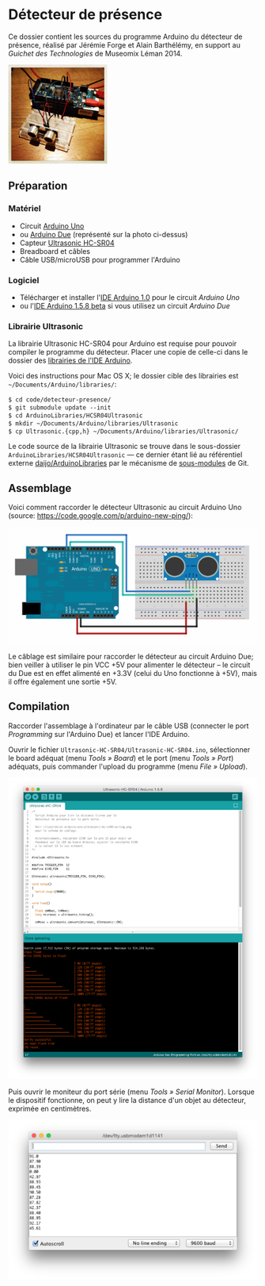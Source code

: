 # Détecteur de présence

Ce dossier contient les sources du programme Arduino du détecteur de présence, réalisé
par Jérémie Forge et Alain Barthélémy, en support au _Guichet des Technologies_ de Museomix Léman 2014.

<img src="../../images/IMG_6250.JPG" height="200" title="Assemblage du détecteur, avec circuit Arduino Due sur cette photo"/>

## Préparation

### Matériel

 * Circuit [Arduino Uno](http://arduino.cc/en/Main/ArduinoBoardUno)
 * ou [Arduino Due](http://arduino.cc/en/Main/ArduinoBoardDue) (représenté sur la photo ci-dessus)
 * Capteur [Ultrasonic HC-SR04](https://docs.google.com/document/d/1Y-yZnNhMYy7rwhAgyL_pfa39RsB-x2qR4vP8saG73rE)
 * Breadboard et câbles
 * Câble USB/microUSB pour programmer l'Arduino

### Logiciel

 * Télécharger et installer l'[IDE Arduino 1.0](http://arduino.cc/en/Main/Software) pour le circuit _Arduino Uno_
 * ou l'[IDE Arduino 1.5.8 beta](http://arduino.cc/en/Main/Software) si vous utilisez un circuit _Arduino Due_

### Librairie Ultrasonic

La librairie Ultrasonic HC-SR04 pour Arduino est requise pour pouvoir compiler le programme du détecteur.
Placer une copie de celle-ci dans le dossier des [librairies de l'IDE Arduino](http://www.arduino.cc/en/Hacking/Libraries).

Voici des instructions pour Mac OS X; le dossier cible des librairies est `~/Documents/Arduino/libraries/`:

    $ cd code/detecteur-presence/
    $ git submodule update --init
    $ cd ArduinoLibraries/HCSR04Ultrasonic
    $ mkdir ~/Documents/Arduino/libraries/Ultrasonic
    $ cp Ultrasonic.{cpp,h} ~/Documents/Arduino/libraries/Ultrasonic/

Le code source de la librairie Ultrasonic se trouve dans le sous-dossier `ArduinoLibraries/HCSR04Ultrasonic`
— ce dernier étant lié au référentiel externe [daijo/ArduinoLibraries](https://github.com/daijo/ArduinoLibraries)
par le mécanisme de [sous-modules](http://git-scm.com/book/en/v2/Git-Tools-Submodules) de Git.

## Assemblage

Voici comment raccorder le détecteur Ultrasonic au circuit Arduino Uno (source: https://code.google.com/p/arduino-new-ping/):

![Assemblage de l'Arduino Uno et du capteur Ultrasonic HC-SR04](arduino-uno-ultrasonic-hc-sr04-wiring.png)

Le câblage est similaire pour raccorder le détecteur au circuit Arduino Due; bien veiller à utiliser le pin VCC +5V pour alimenter le détecteur – le circuit du Due est en effet alimenté en +3.3V (celui du Uno fonctionne à +5V), mais il offre également une sortie +5V.

## Compilation

Raccorder l'assemblage à l'ordinateur par le câble USB (connecter le port _Programming_ sur
l'Arduino Due) et lancer l'IDE Arduino.

Ouvrir le fichier `Ultrasonic-HC-SR04/Ultrasonic-HC-SR04.ino`, sélectionner le board adéquat (menu _Tools » Board_)
et le port (menu _Tools » Port_) adéquats, puis commander l'upload du programme (menu _File » Upload_).

![Aperçu de l'IDE Arduino avec le programme du capteur](arduino-ide-ultrasonic-compile.png)

Puis ouvrir le moniteur du port série (menu _Tools » Serial Monitor_). Lorsque le dispositif fonctionne, on peut y lire la distance d'un objet au détecteur, exprimée en centimètres.

![Aperçu du moniteur du port série](arduino-ide-ultrasonic-serial-monitor.png)
